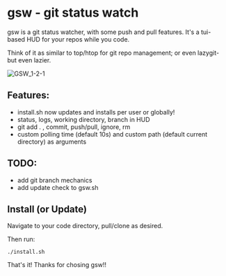 # gsw - git status watch

gsw is a git status watcher, with some push and pull features. It's a tui-based HUD for your repos while you code.

Think of it as similar to top/htop for git repo management; or even lazygit- but even lazier.

![GSW_1-2-1](https://user-images.githubusercontent.com/43792895/211354128-2075bbd4-6ca7-4ddb-bb86-0797c5c1646d.png)

## Features:
- install.sh now updates and installs per user or globally!
- status, logs, working directory, branch in HUD
- git add . , commit, push/pull, ignore, rm
- custom polling time (default 10s) and custom path (default current directory) as arguments

## TODO:
- add git branch mechanics
- add update check to gsw.sh

## Install (or Update)
Navigate to your code directory, pull/clone as desired.

Then run:
```
./install.sh
```

That's it! Thanks for chosing gsw!!
